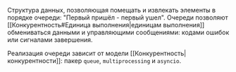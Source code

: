 Структура данных, позволяющая помещать и извлекать элементы в порядке очереди:
"Первый пришёл - первый ушел".
Очереди позволяют [[Конкурентность#Единица выполнения|единицам выполнения]] обмениваться данными и управляющими сообщениями: кодами ошибок или сигналами завершения.

Реализация очереди зависит от модели [[Конкурентность|конкурентности]]: пакер `queue`, `multiprocessing` и `asyncio`.
